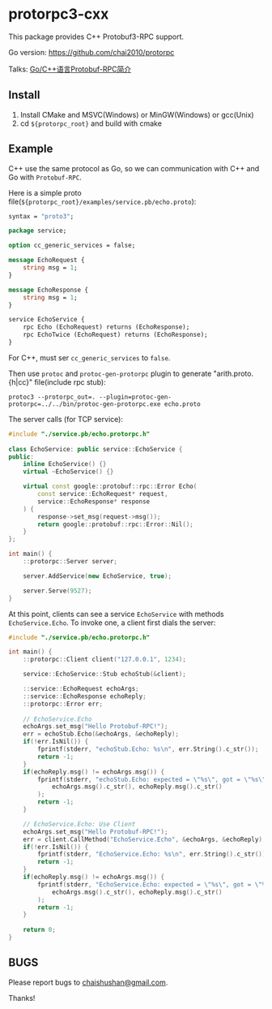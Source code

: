# protorpc3-cxx

This package provides C++ Protobuf3-RPC support.

Go version: https://github.com/chai2010/protorpc

Talks: [Go/C++语言Protobuf-RPC简介](http://go-talks.appspot.com/github.com/chai2010/talks/chai2010-protorpc-intro.slide)

## Install

1. Install CMake and MSVC(Windows) or MinGW(Windows) or gcc(Unix)
2. cd `${protorpc_root}` and build with cmake

## Example

C++ use the same protocol as Go, so we can communication with C++ and Go with `Protobuf-RPC`.

Here is a simple proto file(`${protorpc_root}/examples/service.pb/echo.proto`):

```proto
syntax = "proto3";

package service;

option cc_generic_services = false;

message EchoRequest {
	string msg = 1;
}

message EchoResponse {
	string msg = 1;
}

service EchoService {
	rpc Echo (EchoRequest) returns (EchoResponse);
	rpc EchoTwice (EchoRequest) returns (EchoResponse);
}
```

For C++, must ser `cc_generic_services` to `false`.

Then use `protoc` and `protoc-gen-protorpc` plugin to generate "arith.proto.{h|cc}" file(include rpc stub):

	protoc3 --protorpc_out=. --plugin=protoc-gen-protorpc=../../bin/protoc-gen-protorpc.exe echo.proto

The server calls (for TCP service):

```c++
#include "./service.pb/echo.protorpc.h"
	
class EchoService: public service::EchoService {
public:
	inline EchoService() {}
	virtual ~EchoService() {}

	virtual const google::protobuf::rpc::Error Echo(
		const service::EchoRequest* request,
		service::EchoResponse* response
	) {
		response->set_msg(request->msg());
		return google::protobuf::rpc::Error::Nil();
	}
};

int main() {
	::protorpc::Server server;

	server.AddService(new EchoService, true);

	server.Serve(9527);
}
```

At this point, clients can see a service `EchoService` with methods `EchoService.Echo`. To invoke one, a client first dials the server:

```c++
#include "./service.pb/echo.protorpc.h"

int main() {
	::protorpc::Client client("127.0.0.1", 1234);

	service::EchoService::Stub echoStub(&client);

	::service::EchoRequest echoArgs;
	::service::EchoResponse echoReply;
	::protorpc::Error err;
	
	// EchoService.Echo
	echoArgs.set_msg("Hello Protobuf-RPC!");
	err = echoStub.Echo(&echoArgs, &echoReply);
	if(!err.IsNil()) {
		fprintf(stderr, "echoStub.Echo: %s\n", err.String().c_str());
		return -1;
	}
	if(echoReply.msg() != echoArgs.msg()) {
		fprintf(stderr, "echoStub.Echo: expected = \"%s\", got = \"%s\"\n",
			echoArgs.msg().c_str(), echoReply.msg().c_str()
		);
		return -1;
	}

	// EchoService.Echo: Use Client
	echoArgs.set_msg("Hello Protobuf-RPC!");
	err = client.CallMethod("EchoService.Echo", &echoArgs, &echoReply);
	if(!err.IsNil()) {
		fprintf(stderr, "EchoService.Echo: %s\n", err.String().c_str());
		return -1;
	}
	if(echoReply.msg() != echoArgs.msg()) {
		fprintf(stderr, "EchoService.Echo: expected = \"%s\", got = \"%s\"\n",
			echoArgs.msg().c_str(), echoReply.msg().c_str()
		);
		return -1;
	}
	
	return 0;
}
```

## BUGS

Please report bugs to <chaishushan@gmail.com>.

Thanks!
